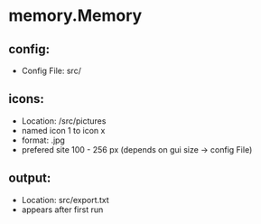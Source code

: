 # memory.Memory


## config:
+ Config File: src/

## icons:
+ Location: /src/pictures
+ named icon 1 to icon x
+ format: .jpg
+ prefered site 100 - 256 px (depends on gui size -> config File)

## output:
+ Location: src/export.txt
+ appears after first run
